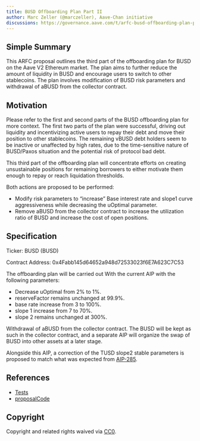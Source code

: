 ```yaml
---
title: BUSD Offboarding Plan Part II
author: Marc Zeller (@marczeller), Aave-Chan initiative
discussions: https://governance.aave.com/t/arfc-busd-offboarding-plan-part-iii/14136
---
```


## Simple Summary

This ARFC proposal outlines the third part of the offboarding plan for BUSD on the Aave V2 Ethereum market. The plan aims to further reduce the amount of liquidity in BUSD and encourage users to switch to other stablecoins. The plan involves modification of BUSD risk parameters and withdrawal of aBUSD from the collector contract.

## Motivation

Please refer to the first and second parts of the BUSD offboarding plan for more context. The first two parts of the plan were successful, driving out liquidity and incentivizing active users to repay their debt and move their position to other stablecoins. The remaining vBUSD debt holders seem to be inactive or unaffected by high rates, due to the time-sensitive nature of BUSD/Paxos situation and the potential risk of protocol bad debt.

This third part of the offboarding plan will concentrate efforts on creating unsustainable positions for remaining borrowers to either motivate them enough to repay or reach liquidation thresholds.

Both actions are proposed to be performed:

- Modify risk parameters to “increase” Base interest rate and slope1 curve aggressiveness while decreasing the uOptimal parameter.
- Remove aBUSD from the collector contract to increase the utilization ratio of BUSD and increase the cost of open positions.

## Specification

Ticker: BUSD (BUSD)

Contract Address: 0x4Fabb145d64652a948d72533023f6E7A623C7C53

The offboarding plan will be carried out With the current AIP with the following parameters:

- Decrease uOptimal from 2% to 1%.
- reserveFactor remains unchanged at 99.9%.
- base rate increase from 3 to 100%.
- slope 1 increase from 7 to 70%.
- slope 2 remains unchanged at 300%.

Withdrawal of aBUSD from the collector contract. The BUSD will be kept as such in the collector contract, and a separate AIP will organize the swap of BUSD into other assets at a later stage.

Alongside this AIP, a correction of the TUSD slope2 stable parameters is proposed to match what was expected from [AIP-285](https://app.aave.com/governance/proposal/285/). 

## References

- [Tests](https://github.com/bgd-labs/aave-proposals/blob/main/src/AaveV2EthBUSDIR_20230804/AaveV2EthBUSDIR_20230602Test.t.sol)
- [proposalCode](https://github.com/bgd-labs/aave-proposals/blob/main/src/AaveV2EthBUSDIR_20230602/AaveV2EthBUSDIR_20230602.sol)

## Copyright

Copyright and related rights waived via [CC0](https://creativecommons.org/publicdomain/zero/1.0/).
